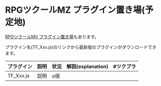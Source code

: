 # RPGツクールMZ プラグイン置き場(予定地)

[RPGツクールMV プラグイン置き場](https://github.com/tonbijp/RPGMakerMV)もあります。


プラグイン名(TF_Xxx.js)のリンクから最新版のプラグインがダウンロードできます。

|プラグイン|説明|状況|解説(explanation)|#ツクプラ|
|---|---|---|---|---|
| TF_Xxx.js | 説明 | α版 | |